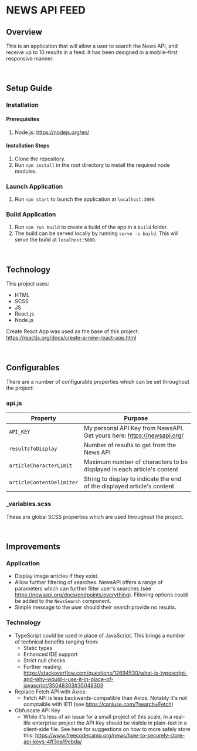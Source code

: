 # NEWS API FEED

## Overview
This is an application that will allow a user to search the News API, and receive up to 10 results in a feed. It has been designed in a mobile-first responsive manner.

&nbsp;
## Setup Guide
### Installation
#### Prerequisites
1. Node.js: https://nodejs.org/en/

#### Installation Steps
1. Clone the repository.
3. Run `npm install` in the root directory to install the required node modules.

### Launch Application
1. Run `npm start` to launch the application at `localhost:3000`.

### Build Application
1. Run `npm run build` to create a build of the app in a `build` folder.
2. The build can be served locally by running `serve -s build`. This will serve the build at `localhost:5000`.

&nbsp;
## Technology
This project uses:
- HTML
- SCSS
- JS
- React.js
- Node.js

Create React App was used as the base of this project:
https://reactjs.org/docs/create-a-new-react-app.html

&nbsp;
## Configurables
There are a number of configurable properties which can be set throughout the project:

### api.js
Property | Purpose
---------|---------
`API_KEY` | My personal API Key from NewsAPI. Get yours here: https://newsapi.org/
`resultsToDisplay` | Number of results to get from the News API
`articleCharacterLimit` | Maximum number of characters to be displayed in each article's content
`articleContentDelimiter` | String to display to indicate the end of the displayed article's content

### _variables.scss
These are global SCSS properties which are used throughout the project.

&nbsp;
## Improvements
### Application
- Display image articles if they exist.
- Allow further filtering of searches. NewsAPI offers a range of parameters which can further filter user's searches (see https://newsapi.org/docs/endpoints/everything). Filtering options could be added to the `NewsSearch` component.
- Simple message to the user should their search provide no results.

### Technology
- TypeScript could be used in place of JavaScript. This brings a number of technical benefits ranging from:
    - Static types
    - Enhanced IDE support
    - Strict null checks
    - Further reading: https://stackoverflow.com/questions/12694530/what-is-typescript-and-why-would-i-use-it-in-place-of-javascript/35048303#35048303
- Replace Fetch API with Axios:
    - Fetch API is less backwards-compatible than Axios. Notably it's not comptaible with IE11 (see https://caniuse.com/?search=Fetch)
- Obfuscate API Key
    - While it's less of an issue for a small project of this scale, In a real-life enterprise project the API Key should be visible in plain-text in a client-side file. See here for suggestions on how to more safely store this: https://www.freecodecamp.org/news/how-to-securely-store-api-keys-4ff3ea19ebda/